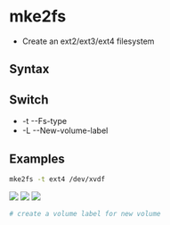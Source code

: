 # mke2fs
* Create an ext2/ext3/ext4 filesystem

## Syntax

## Switch
* -t --Fs-type
* -L --New-volume-label

## Examples
````bash
mke2fs -t ext4 /dev/xvdf
````
[<img src="https://i.imgur.com/o8HeAoA.png">](https://i.imgur.com/o8HeAoA.png)
[<img src="https://i.imgur.com/adg6VBP.png">](https://i.imgur.com/adg6VBP.png)
[<img src="https://i.imgur.com/x47SsQc.png">](https://i.imgur.com/x47SsQc.png)

````bash
# create a volume label for new volume
````
